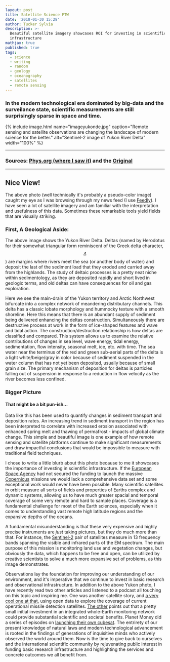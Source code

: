 ```yaml
---
layout: post
title: Satellite Science FTW
date: '2018-01-30 15:28'
author: Tucker Sylvia
description: >-
  Beautiful satellite imagery showcases ROI for investing in scientific
  infrastructure
mathjax: true
published: true
tags:
  - science
  - writing
  - random
  - geology
  - oceanography
  - satellites
  - remote sensing
---
```


### In the modern technological era dominated by big-data and the surveilance state, scientific measurements are still surprisingly sparse in space and time.

{% include image.html name="imageyukonde.jpg" caption="Remote sensing and satellite observations are changing the landscape of modern science for the better." alt="Sentinel-2 image of Yukon River Delta" width="100%" %}

---

### Sources: [Phys.org (where I saw it)](https://phys.org/news/2018-01-image-yukon-delta.html) and the [Original](http://www.esa.int/spaceinimages/Images/2018/01/Yukon_Delta)

---

## Nice View!

The above photo (well technically it's probably a pseudo-color image) caught my eye as I was browsing through my news feed (I use [Feedly](https://feedly.com/)). I have seen a lot of satellite imagery and am familiar with the interpretation and usefulness of this data. Sometimes these remarkable tools yield fields that are visually striking.


### First, A Geological Aside:

The above image shows the Yukon River Delta. Deltas (named by Herodotus for their somewhat triangular form reminiscent of the Greek delta character, $$ \Delta $$) are margins where rivers meet the sea (or another body of water) and deposit the last of the sediment load that they eroded and carried away from the highlands. The study of deltaic processes is a pretty neat niche within sedimentology, as they are deposited rapidly and short lived in geologic terms, and old deltas can have consequences for  oil and gas exploration.

Here we see the main-drain of the Yukon territory and Arctic Northwest bifurcate into a complex network of meandering distributary channels. This delta has a classic lobate morphology and hummocky texture with a smooth shoreline. Here this means that there is an abundant supply of sediment being delivered enhancing the deltas construction. Simultaneously there are destructive process at work in the form of ice-shaped features and wave and tidal action. The construction/destruction relationship is how deltas are classified and compared. This system allows us to examine the relative contributions of changes in sea level, wave energy, tidal energy, sedimentation, flow intensity, seasonal melt, ice, etc. with time. The sea water near the terminus of the red and green sub-aerial parts of the delta is a light white/beige/gray in color because of sediment suspended in the water column that has not yet been deposited, usually because of small grain size. The primary mechanism of deposition for deltas is particles falling out of suspension in response to a reduction in flow velocity as the river becomes less confined.

### Bigger Picture
#### That might be a bit pun-ish...

Data like this has been used to quantify changes in sediment transport and deposition rates. An increasing trend in sediment transport in the region has been interpreted to correlate with increased erosion associated with enhanced spring melt and thawing of permafrost - impacts of global climate change. This simple and beautiful image is one example of how remote sensing and satellite platforms continue to make significant measurements and draw impactful conclusions that would be impossible to measure with traditional field techniques.

I chose to write a little blurb about this photo because to me it showcases the importance of investing in scientific infrastructure. If the [European Space Agency](http://www.esa.int/) had not secured the funding to launch the massive [Copernicus](http://www.esa.int/Our_Activities/Observing_the_Earth/Copernicus/Overview4) missions we would lack a comprehensive data set and some exceptional work would never have been possible. Many scientific satellites in orbit measure all sorts of fields and properties of Earths complex and dynamic systems, allowing us to have much greater spacial and temporal coverage of some very remote and hard to sample places. Coverage is a fundamental challenge for most of the Earth sciences, especially when it comes to understanding vast remote high latitude regions and the expansive depths of the oceans.

A fundamental misunderstanding is that these very expensive and highly precise instruments are *just* taking pictures, but they do much more than that. For instance, the [Sentinel-2](https://en.wikipedia.org/wiki/Sentinel-2) pair of satellites measure in 13 frequency bands spanning the visible and infrared parts of the EM spectrum. The main purpose of this mission is monitoring land use and vegetation changes, but obviously the data, which happens to be free and open, can be utilized by creative scientists to solve a much more expansive set of problems, as this image demonstrates.

Observations lay the foundation for improving our understanding of our environment, and it's imperative that we continue to invest in basic research and observational infrastructure. In addition to the above Yukon photo, I have recently read two other articles and listened to a podcast all touching on this topic and inspiring me. One was another satellite story, and [a very cool one at that](https://sattrackcam.blogspot.com/2017/12/where-to-hide-your-nuclear-missile.html), using open data to explore the coverage of current operational missile detection satellites. [The other](https://www.nature.com/articles/d41586-017-08967-y) points out that a pretty small initial investment in an integrated whole-Earth monitoring network could provide substantial scientific and societal benefits. Planet Money did a series of episodes on [launching their own cubesat](https://www.npr.org/sections/money/2017/12/01/567267573/planet-money-goes-to-space). The entrirety of our present knowledge of natural laws and modern technological advancement is rooted in the findings of generations of inquisitive minds who actively observed the world around them. Now is the time to give back to ourselves and the international scientific community by rejuvenating public interest in funding basic research infrastructure and highlighting the services and concrete outcomes we all benefit from.
